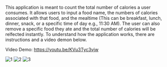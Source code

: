 This application is meant to count the total number of calories a user consumes. It allows users to input a food name, the numbers of calories associated with that food, and the mealtime (This can be breakfast, lunch, dinner, snack, or a specific time of day e.g., 11:30 AM). The user can also remove a specific food they ate and the total number of calories will be relfected instantly. To understand how the application works, there are instructions and a video demon below. 

Video Demo: https://youtu.be/KVu3Tyc3vjw



![1](https://user-images.githubusercontent.com/114096396/204568847-3c0e8f71-6518-4b6f-a388-8558bdef6136.PNG)
![2](https://user-images.githubusercontent.com/114096396/204568929-c971dec1-a61f-4ecb-8708-25302ca6a2a6.PNG)
![3](https://user-images.githubusercontent.com/114096396/204568960-cbac2660-b29f-46ab-8542-90b209745f64.PNG)
